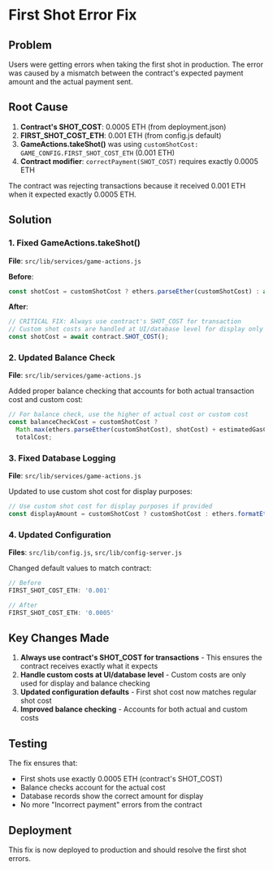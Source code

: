 # First Shot Error Fix

## Problem
Users were getting errors when taking the first shot in production. The error was caused by a mismatch between the contract's expected payment amount and the actual payment sent.

## Root Cause
1. **Contract's SHOT_COST**: 0.0005 ETH (from deployment.json)
2. **FIRST_SHOT_COST_ETH**: 0.001 ETH (from config.js default)
3. **GameActions.takeShot()** was using `customShotCost: GAME_CONFIG.FIRST_SHOT_COST_ETH` (0.001 ETH)
4. **Contract modifier**: `correctPayment(SHOT_COST)` requires exactly 0.0005 ETH

The contract was rejecting transactions because it received 0.001 ETH when it expected exactly 0.0005 ETH.

## Solution

### 1. Fixed GameActions.takeShot()
**File**: `src/lib/services/game-actions.js`

**Before**:
```javascript
const shotCost = customShotCost ? ethers.parseEther(customShotCost) : await contract.SHOT_COST();
```

**After**:
```javascript
// CRITICAL FIX: Always use contract's SHOT_COST for transaction
// Custom shot costs are handled at UI/database level for display only
const shotCost = await contract.SHOT_COST();
```

### 2. Updated Balance Check
**File**: `src/lib/services/game-actions.js`

Added proper balance checking that accounts for both actual transaction cost and custom cost:
```javascript
// For balance check, use the higher of actual cost or custom cost
const balanceCheckCost = customShotCost ? 
  Math.max(ethers.parseEther(customShotCost), shotCost) + estimatedGasCost : 
  totalCost;
```

### 3. Fixed Database Logging
**File**: `src/lib/services/game-actions.js`

Updated to use custom shot cost for display purposes:
```javascript
// Use custom shot cost for display purposes if provided
const displayAmount = customShotCost ? customShotCost : ethers.formatEther(shotCost);
```

### 4. Updated Configuration
**Files**: `src/lib/config.js`, `src/lib/config-server.js`

Changed default values to match contract:
```javascript
// Before
FIRST_SHOT_COST_ETH: '0.001'

// After  
FIRST_SHOT_COST_ETH: '0.0005'
```

## Key Changes Made

1. **Always use contract's SHOT_COST for transactions** - This ensures the contract receives exactly what it expects
2. **Handle custom costs at UI/database level** - Custom costs are only used for display and balance checking
3. **Updated configuration defaults** - First shot cost now matches regular shot cost
4. **Improved balance checking** - Accounts for both actual and custom costs

## Testing
The fix ensures that:
- First shots use exactly 0.0005 ETH (contract's SHOT_COST)
- Balance checks account for the actual cost
- Database records show the correct amount for display
- No more "Incorrect payment" errors from the contract

## Deployment
This fix is now deployed to production and should resolve the first shot errors. 